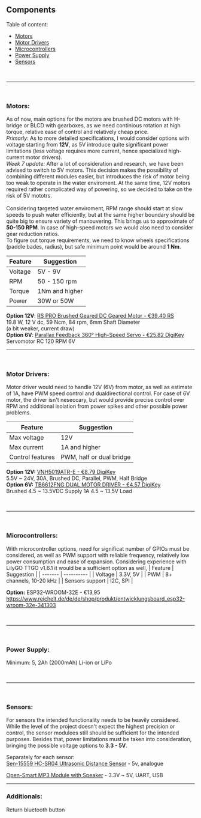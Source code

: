 ## Components
Table of content:

- [Motors](#motors)
- [Motor Drivers](#motor-drivers)
- [Microcontrollers](#microcontrollers)
- [Power Supply](#power-supply)
- [Sensors](#sensors)

<br>

---

<br>

### Motors:
As of now, main options for the motors are brushed DC motors with H-bridge or BLCD with gearboxes, as we need continious rotation at high torque, relative ease of control and relatively cheap price. <br>
*Primarly*: As to more detailed specifications, I would consider options with voltage starting from **12V**, as 5V introduce quite significant power limitations (less voltage requires more current, hence specialized high-current motor drivers). <br>
*Week 7 update:* After a lot of consideration and research, we have been advised to switch to 5V motors. This decision makes the possibility of combining different modules easier, but introduces the risk of motor being too weak to operate in the water enviroment. At the same time, 12V motors required rather complicated way of powering, so we decided to take on the risk of 5V mototrs. <br> 
<br> Considering targeted water enviroment, RPM range should start at slow speeds to push water efficiently, but at the same higher boundary should be quite big to ensure variety of manouvering. This brings us to approximate of **50-150 RPM**. In case of high-speed motors we would also need to consider gear reduction ratios. <br>
To figure out torque requirements, we need to know wheels specifications (paddle bades, radius), but safe minimum point would be around **1 Nm**.

| Feature | Suggestion |
|------|------------|
| Voltage | 5V - 9V |
| RPM | 50 - 150 rpm |
| Torque | 1Nm and higher |
| Power | 30W or 50W |


**Option 12V**: [RS PRO Brushed Geared DC Geared Motor - €39.40 RS](https://nl.rs-online.com/web/p/dc-motors/2389670) <br>
19.8 W, 12 V dc, 59 Ncm, 84 rpm, 6mm Shaft Diameter <br> (a bit weaker, current draw) <br>
**Option 6V**: [Parallax Feedback 360° High-Speed Servo - €25.82 DigiKey](https://www.digikey.nl/en/products/detail/parallax-inc/900-00360/7707660) <br>
Servomotor RC 120 RPM 6V
<br>

---

<br>

### Motor Drivers:
Motor driver would need to handle 12V (6V) from motor, as well as estimate of 1A, have PWM speed control and dualdirectional control. 
For case of 6V motor, the driver isn't neseccary, but would provide precise control over RPM and additional isolation from power spikes and other possible power problems. 

| Feature | Suggestion |
|------|------------|
| Max voltage | 12V |
| Max current | 1A and higher |
| Control features | PWM, half or dual bridge |

**Option 12V:** [VNH5019ATR-E - €8.79 DigiKey](https://www.digikey.nl/en/products/detail/stmicroelectronics/VNH5019ATR-E/3087980)
<br> 5.5V ~ 24V, 30A, Brushed DC, Parallel, PWM, Half Bridge <br>
**Option 6V:** [TB6612FNG DUAL MOTOR DRIVER - €4.57 DigiKey](https://www.digikey.nl/en/products/detail/pololu/713/10450399?s=N4IgTCBcDaICoCEBsSCMYBiA5A4iAugL5A) <br>
Brushed 4.5 ~ 13.5VDC Supply 1A 4.5 ~ 13.5V Load

<br>


----

<br>

### Microcontrollers:
With microcontroller options, need for significat number of GPIOs must be considered, as well as PWM support with reliable frequency, relatively low power consumption and ease of expansion. Considering experience with LilyGO TTGO v1.6.1 it would be a sufficient option as well,
| Feature | Suggestion |
| ------- | ---------- |
| Voltage | 3.3V, 5V |
| PWM | 8+ channels, 10-20 kHz |
| Sensors support | I2C, SPI |

**Option:** ESP32-WROOM-32E - €13,95 <br>
https://www.reichelt.de/de/de/shop/produkt/entwicklungsboard_esp32-wroom-32e-341303


<br>

---

<br>

### Power Supply:

Minimum: 5, 2Ah (2000mAh) Li-ion or LiPo


<br>

---

<br>
 
### Sensors:

For sensors the intended functionality needs to be heavily considered. While the level of the project doesn't expect the highest precision or control, the sensor modulees still should be sufficient for the intended purposes. Besides that, power limitations must be taken into consideration, bringing the possible voltage options to **3.3 - 5V**. 

Separately for each sensor:  <br>
[Sen-15559 HC-SR04 Ultrasonic Distance Sensor](https://www.distrelec.nl/en/hc-sr04-ultrasonic-distance-sensor-sparkfun-electronics-sen-15569/p/30160395?trackQuery=Distance%20sensor&pos=5&origPos=3&origPageSize=50&track=true&sid=1bde0xNWYx&itemList=search) - 5v, analogue
<br>

[Open-Smart MP3 Module with Speaker](https://www.tinytronics.nl/en/audio/audio-sources/open-smart-mp3-module-with-speaker) - 3.3V ~ 5V, UART, USB

---

### Additionals:
Return bluetooth button